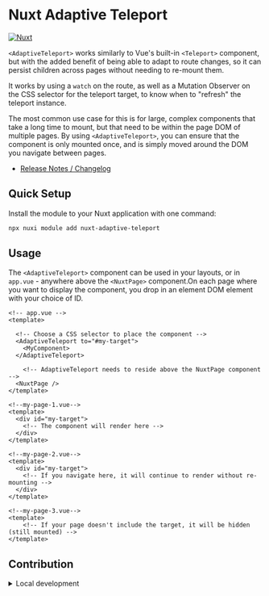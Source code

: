 # Nuxt Adaptive Teleport

[![Nuxt][nuxt-src]][nuxt-href]

`<AdaptiveTeleport>` works similarly to Vue's built-in `<Teleport>` component, but with the added benefit of being able to adapt to route changes, so it can persist children across pages without needing to re-mount them.

It works by using a `watch` on the route, as well as a Mutation Observer on the CSS selector for the teleport target, to know when to "refresh" the teleport instance.

The most common use case for this is for large, complex components that take a long time to mount, but that need to be within the page DOM of multiple pages. By using `<AdaptiveTeleport>`, you can ensure that the component is only mounted once, and is simply moved around the DOM you navigate between pages.

- [Release Notes / Changelog](/CHANGELOG.md)

## Quick Setup

Install the module to your Nuxt application with one command:

```bash
npx nuxi module add nuxt-adaptive-teleport
```

## Usage

The `<AdaptiveTeleport>` component can be used in your layouts, or in `app.vue` - anywhere above the `<NuxtPage>` component.On each page where you want to display the component, you drop in an element DOM element with your choice of ID.

```vue
<!-- app.vue -->
<template>
  
  <!-- Choose a CSS selector to place the component -->
  <AdaptiveTeleport to="#my-target">
    <MyComponent>
  </AdaptiveTeleport>
  
    <!-- AdaptiveTeleport needs to reside above the NuxtPage component -->
  <NuxtPage />
</template>

<!--my-page-1.vue-->
<template>
  <div id="my-target">
    <!-- The component will render here -->
  </div>
</template>

<!--my-page-2.vue-->
<template>
  <div id="my-target">
    <!-- If you navigate here, it will continue to render without re-mounting -->
  </div>
</template>

<!--my-page-3.vue-->
<template>
    <!-- If your page doesn't include the target, it will be hidden (still mounted) -->
</template>
```


## Contribution

<details>
  <summary>Local development</summary>
  
  ```bash
  # Install dependencies
  npm install
  
  # Generate type stubs
  npm run dev:prepare
  
  # Develop with the playground
  npm run dev
  
  # Build the playground
  npm run dev:build
  
  # Run ESLint
  npm run lint
  
  # Run Vitest
  npm run test
  npm run test:watch
  
  # Release new version
  npm run release
  ```

</details>


<!-- Badges -->
[npm-version-src]: https://img.shields.io/npm/v/nuxt-adaptive-teleport/latest.svg?style=flat&colorA=020420&colorB=00DC82
[npm-version-href]: https://npmjs.com/package/nuxt-adaptive-teleport

[npm-downloads-src]: https://img.shields.io/npm/dm/nuxt-adaptive-teleport.svg?style=flat&colorA=020420&colorB=00DC82
[npm-downloads-href]: https://npmjs.com/package/nuxt-adaptive-teleport

[license-src]: https://img.shields.io/npm/l/nuxt-adaptive-teleport.svg?style=flat&colorA=020420&colorB=00DC82
[license-href]: https://npmjs.com/package/nuxt-adaptive-teleport

[nuxt-src]: https://img.shields.io/badge/Nuxt-020420?logo=nuxt.js
[nuxt-href]: https://nuxt.com
